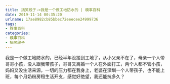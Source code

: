 ```yaml
---
title: 搞笑段子->我是一个做工地防水的 | 糗事百科
date: 2019-11-14 00:35:20
urlname: 17ae8982cb85bbec72eeecee24999736
tags: 
- 糗事百科
categories:
- 糗事百科
- 搞笑段子
---
```

我是一个做工地防水的，已经半年没接到工地了，从小父亲不在了，母亲一个人带哥哥小孩，没人跟我带孩子，哥哥又离婚一个人在外面打工，两个人都不管小孩，妈妈又没生活来源，一切的压力都在我身上，老婆在深圳一个人带孩子，也不能上班，每个月奶粉房租生活开支，感觉好绝望，我还能抗多久？


